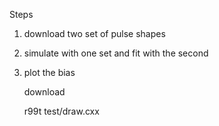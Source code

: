 Steps

1) download two set of pulse shapes

2) simulate with one set and fit with the second

3) plot the bias



    download
    
    r99t test/draw.cxx
    